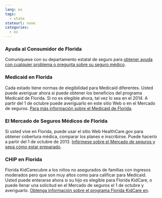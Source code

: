 ```yaml
--- 
lang: es 
tags: 
  - state
stateurl: none 
categories: 
  - es
--- 
```


### Ayuda al Consumidor de Florida

Comuníquese con su departamento estatal de seguro para [obtener ayuda con cualquier problema o pregunta sobre su seguro médico](http://www.myfloridacfo.com/consumers/needourhelp.htm). 

### Medicaid en Florida

Cada estado tiene normas  de elegibilidad para Medicaid diferentes.  Usted puede averiguar ahora si puede obtener los beneficios del programa Medicaid de Florida. Si no es elegible ahora, tal vez lo sea en el 2014. A partir del 1 de octubre puede averiguarlo en este sitio Web o en el Mercado de seguros. [Para más información sobre el Medicaid de Florida](http://www.myflfamilies.com/service-programs/access-florida-food-medical-assistance-cash/medicaid). 

###  El Mercado de Seguros Médicos de Florida

Si usted vive en Florida, puede usar el sitio Web HealthCare.gov para obtener cobertura médica, comparar los planes e inscribirse. Puede hacerlo a partir del 1 de octubre de 2013. [Infórmese sobre el Mercado de seguros y sepa cómo estar preparado](/es/how-can-i-get-ready-to-enroll-in-the-marketplace). 

### CHIP en Florida

Florida KidCarecubre a los niños no asegurados de familias con ingresos moderados pero que son muy altos como para calificar para Medicaid. Usted puede enterarse ahora si su hijo es elegible para Florida KidCare, o puede llenar una solicitud en el Mercado de seguros el 1 de octubre y averiguarlo. [Obtenga información sobre el programa Florida KidCare en](http://www.floridakidcare.org).
